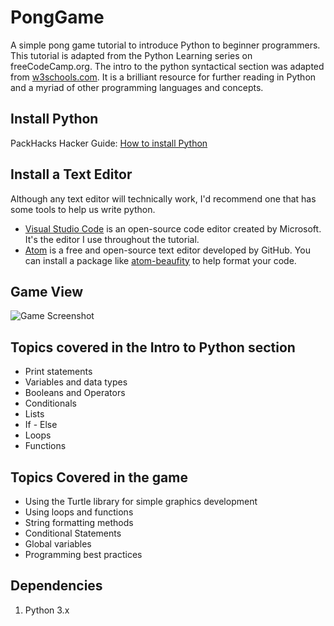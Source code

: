 # PongGame

A simple pong game tutorial to introduce Python to beginner programmers. This tutorial is adapted from the Python Learning series on freeCodeCamp.org. The intro to the python syntactical section was adapted from [w3schools.com](https://www.w3schools.com/python/default.asp). It is a brilliant resource for further reading in Python and a myriad of other programming languages and concepts.

## Install Python

PackHacks Hacker Guide: [How to install Python](https://www.notion.so/Hacker-Resources-cb0b84f22831494fb174571c065f502c#03d184ea17834231b0cc88b834352b0a)

## Install a Text Editor

Although any text editor will technically work, I'd recommend one that has some tools to help us write python.

- [Visual Studio Code](https://code.visualstudio.com/) is an open-source code editor created by Microsoft.
It's the editor I use throughout the tutorial.
- [Atom](https://atom.io/) is a free and open-source text editor developed by GitHub.
You can install a package like [atom-beaufity](https://atom.io/packages/atom-beautify) to help format your code.

## Game View

![Game Screenshot](https://user-images.githubusercontent.com/48783211/111239753-3becd280-85d0-11eb-940e-f2fc5a2925ef.png)

## Topics covered in the Intro to Python section

- Print statements
- Variables and data types
- Booleans and Operators
- Conditionals
- Lists
- If - Else
- Loops
- Functions

## Topics Covered in the game

- Using the Turtle library for simple graphics development
- Using loops and functions
- String formatting methods
- Conditional Statements
- Global variables
- Programming best practices

## Dependencies

1. Python 3.x
